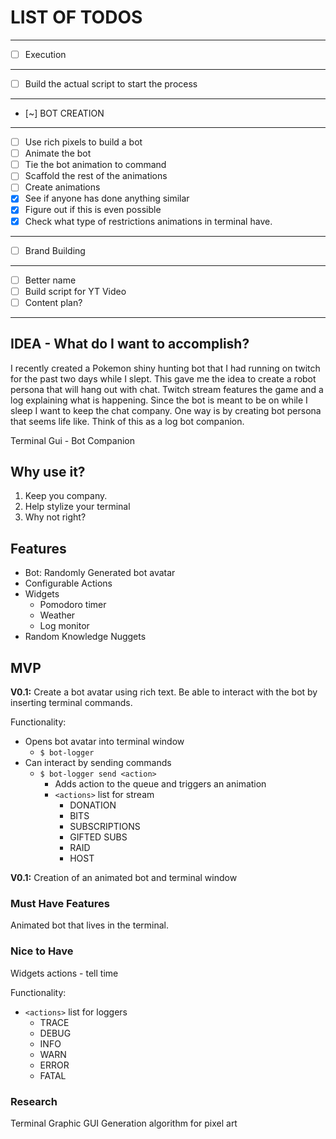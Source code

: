 # LIST OF TODOS

---

- [ ] Execution

---

- [ ] Build the actual script to start the process

---

- [~] BOT CREATION

---

- [ ] Use rich pixels to build a bot
- [ ] Animate the bot
- [ ] Tie the bot animation to command
- [ ] Scaffold the rest of the animations
- [ ] Create animations
- [x] See if anyone has done anything similar
- [x] Figure out if this is even possible
- [x] Check what type of restrictions animations in terminal have.

---

- [ ] Brand Building

---

- [ ] Better name
- [ ] Build script for YT Video
- [ ] Content plan?

---

## IDEA - What do I want to accomplish?

I recently created a Pokemon shiny hunting bot that I had running on twitch for the past two days while I slept. This gave me the idea to create a robot persona that will hang out with chat. Twitch stream features the game and a log explaining what is happening. Since the bot is meant to be on while I sleep I want to keep the chat company. One way is by creating bot persona that seems life like. Think of this as a log bot companion.

Terminal Gui - Bot Companion

## Why use it?

1. Keep you company.
2. Help stylize your terminal
3. Why not right?

## Features

- Bot: Randomly Generated bot avatar
- Configurable Actions
- Widgets
  - Pomodoro timer
  - Weather  
  - Log monitor
- Random Knowledge Nuggets

## MVP

**V0.1:** Create a bot avatar using rich text. Be able to interact with the bot by inserting terminal commands.

Functionality:

- Opens bot avatar into terminal window
  - `$ bot-logger`
- Can interact by sending commands
  - `$ bot-logger send <action>`
    - Adds action to the queue and triggers an animation
    - `<actions>` list for stream
      - DONATION
      - BITS
      - SUBSCRIPTIONS
      - GIFTED SUBS
      - RAID
      - HOST

**V0.1:** Creation of an animated bot and terminal window

### Must Have Features

Animated bot that lives in the terminal.

### Nice to Have

Widgets actions - tell time

Functionality:

- `<actions>` list for loggers
  - TRACE
  - DEBUG
  - INFO
  - WARN
  - ERROR
  - FATAL

### Research

Terminal Graphic GUI
Generation algorithm for pixel art
